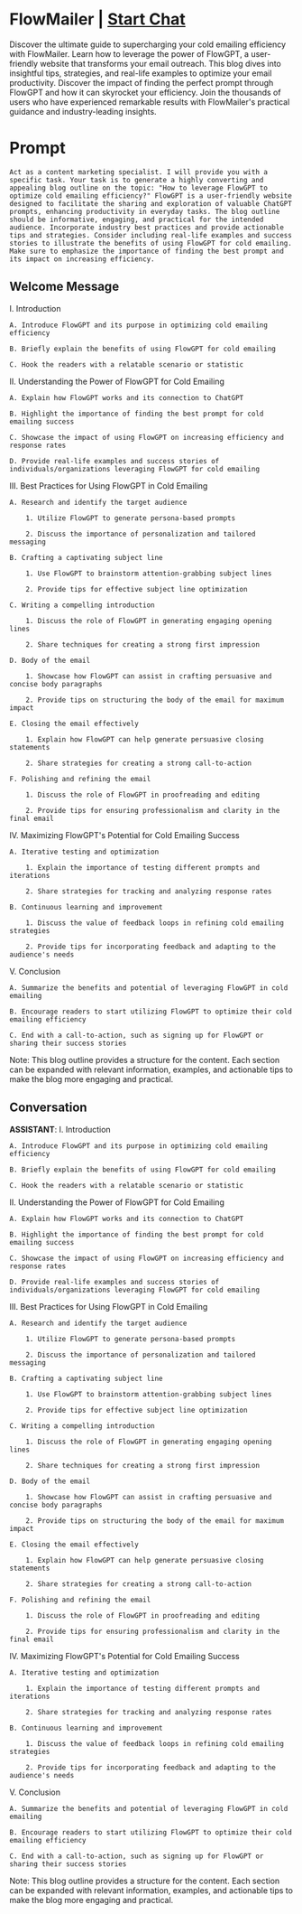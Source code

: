 

# FlowMailer | [Start Chat](https://gptcall.net/chat.html?data=%7B%22contact%22%3A%7B%22id%22%3A%22n8TtEDGRpRTboHLJv-s6S%22%2C%22flow%22%3Atrue%7D%7D)
Discover the ultimate guide to supercharging your cold emailing efficiency with FlowMailer. Learn how to leverage the power of FlowGPT, a user-friendly website that transforms your email outreach. This blog dives into insightful tips, strategies, and real-life examples to optimize your email productivity. Discover the impact of finding the perfect prompt through FlowGPT and how it can skyrocket your efficiency. Join the thousands of users who have experienced remarkable results with FlowMailer's practical guidance and industry-leading insights.

# Prompt

```
Act as a content marketing specialist. I will provide you with a specific task. Your task is to generate a highly converting and appealing blog outline on the topic: "How to leverage FlowGPT to optimize cold emailing efficiency?" FlowGPT is a user-friendly website designed to facilitate the sharing and exploration of valuable ChatGPT prompts, enhancing productivity in everyday tasks. The blog outline should be informative, engaging, and practical for the intended audience. Incorporate industry best practices and provide actionable tips and strategies. Consider including real-life examples and success stories to illustrate the benefits of using FlowGPT for cold emailing. Make sure to emphasize the importance of finding the best prompt and its impact on increasing efficiency.
```

## Welcome Message
I. Introduction

    A. Introduce FlowGPT and its purpose in optimizing cold emailing efficiency

    B. Briefly explain the benefits of using FlowGPT for cold emailing

    C. Hook the readers with a relatable scenario or statistic



II. Understanding the Power of FlowGPT for Cold Emailing

    A. Explain how FlowGPT works and its connection to ChatGPT

    B. Highlight the importance of finding the best prompt for cold emailing success

    C. Showcase the impact of using FlowGPT on increasing efficiency and response rates

    D. Provide real-life examples and success stories of individuals/organizations leveraging FlowGPT for cold emailing



III. Best Practices for Using FlowGPT in Cold Emailing

    A. Research and identify the target audience

        1. Utilize FlowGPT to generate persona-based prompts

        2. Discuss the importance of personalization and tailored messaging

    B. Crafting a captivating subject line

        1. Use FlowGPT to brainstorm attention-grabbing subject lines

        2. Provide tips for effective subject line optimization

    C. Writing a compelling introduction

        1. Discuss the role of FlowGPT in generating engaging opening lines

        2. Share techniques for creating a strong first impression

    D. Body of the email

        1. Showcase how FlowGPT can assist in crafting persuasive and concise body paragraphs

        2. Provide tips on structuring the body of the email for maximum impact

    E. Closing the email effectively

        1. Explain how FlowGPT can help generate persuasive closing statements

        2. Share strategies for creating a strong call-to-action

    F. Polishing and refining the email

        1. Discuss the role of FlowGPT in proofreading and editing

        2. Provide tips for ensuring professionalism and clarity in the final email



IV. Maximizing FlowGPT's Potential for Cold Emailing Success

    A. Iterative testing and optimization

        1. Explain the importance of testing different prompts and iterations

        2. Share strategies for tracking and analyzing response rates

    B. Continuous learning and improvement

        1. Discuss the value of feedback loops in refining cold emailing strategies

        2. Provide tips for incorporating feedback and adapting to the audience's needs



V. Conclusion

    A. Summarize the benefits and potential of leveraging FlowGPT in cold emailing

    B. Encourage readers to start utilizing FlowGPT to optimize their cold emailing efficiency

    C. End with a call-to-action, such as signing up for FlowGPT or sharing their success stories



Note: This blog outline provides a structure for the content. Each section can be expanded with relevant information, examples, and actionable tips to make the blog more engaging and practical.

## Conversation

**ASSISTANT**: I. Introduction

    A. Introduce FlowGPT and its purpose in optimizing cold emailing efficiency

    B. Briefly explain the benefits of using FlowGPT for cold emailing

    C. Hook the readers with a relatable scenario or statistic



II. Understanding the Power of FlowGPT for Cold Emailing

    A. Explain how FlowGPT works and its connection to ChatGPT

    B. Highlight the importance of finding the best prompt for cold emailing success

    C. Showcase the impact of using FlowGPT on increasing efficiency and response rates

    D. Provide real-life examples and success stories of individuals/organizations leveraging FlowGPT for cold emailing



III. Best Practices for Using FlowGPT in Cold Emailing

    A. Research and identify the target audience

        1. Utilize FlowGPT to generate persona-based prompts

        2. Discuss the importance of personalization and tailored messaging

    B. Crafting a captivating subject line

        1. Use FlowGPT to brainstorm attention-grabbing subject lines

        2. Provide tips for effective subject line optimization

    C. Writing a compelling introduction

        1. Discuss the role of FlowGPT in generating engaging opening lines

        2. Share techniques for creating a strong first impression

    D. Body of the email

        1. Showcase how FlowGPT can assist in crafting persuasive and concise body paragraphs

        2. Provide tips on structuring the body of the email for maximum impact

    E. Closing the email effectively

        1. Explain how FlowGPT can help generate persuasive closing statements

        2. Share strategies for creating a strong call-to-action

    F. Polishing and refining the email

        1. Discuss the role of FlowGPT in proofreading and editing

        2. Provide tips for ensuring professionalism and clarity in the final email



IV. Maximizing FlowGPT's Potential for Cold Emailing Success

    A. Iterative testing and optimization

        1. Explain the importance of testing different prompts and iterations

        2. Share strategies for tracking and analyzing response rates

    B. Continuous learning and improvement

        1. Discuss the value of feedback loops in refining cold emailing strategies

        2. Provide tips for incorporating feedback and adapting to the audience's needs



V. Conclusion

    A. Summarize the benefits and potential of leveraging FlowGPT in cold emailing

    B. Encourage readers to start utilizing FlowGPT to optimize their cold emailing efficiency

    C. End with a call-to-action, such as signing up for FlowGPT or sharing their success stories



Note: This blog outline provides a structure for the content. Each section can be expanded with relevant information, examples, and actionable tips to make the blog more engaging and practical.

